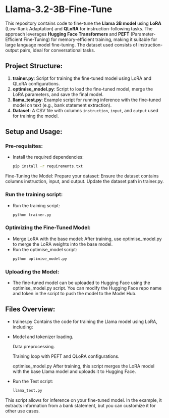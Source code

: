 # Llama-3.2-3B-Fine-Tune

This repository contains code to fine-tune the **Llama 3B model** using **LoRA** (Low-Rank Adaptation) and **QLoRA** for instruction-following tasks. The approach leverages **Hugging Face Transformers** and **PEFT** (Parameter-Efficient Fine-Tuning) for memory-efficient training, making it suitable for large language model fine-tuning. The dataset used consists of instruction-output pairs, ideal for conversational tasks.

## Project Structure:
1. **trainer.py**: Script for training the fine-tuned model using LoRA and QLoRA configurations.
2. **optimise_model.py**: Script to load the fine-tuned model, merge the LoRA parameters, and save the final model.
3. **llama_test.py**: Example script for running inference with the fine-tuned model on text (e.g., bank statement extraction).
4. **Dataset**: A CSV file with columns `instruction`, `input`, and `output` used for training the model.

## Setup and Usage:

### Pre-requisites:
- Install the required dependencies:
  ```bash
  pip install -r requirements.txt
Fine-Tuning the Model:
Prepare your dataset: Ensure the dataset contains columns instruction, input, and output. Update the dataset path in trainer.py.

### Run the training script:
- Run the training script:
  ```bash
  python trainer.py


### Optimizing the Fine-Tuned Model:
- Merge LoRA with the base model: After training, use optimise_model.py to merge the LoRA weights into the base model.
- Run the optimise_model script:
  ```bash
  python optimise_model.py


### Uploading the Model:
- The fine-tuned model can be uploaded to Hugging Face using the optimise_model.py script. You can modify the Hugging Face repo name and token in the script to push the model to the Model Hub.


## Files Overview:
- trainer.py
  Contains the code for training the Llama model using LoRA, including:

- Model and tokenizer loading.

  Data preprocessing.

  Training loop with PEFT and QLoRA configurations.

  optimise_model.py
After training, this script merges the LoRA model with the base Llama model and uploads it to Hugging Face.
- Run the Test script:
  ```bash
  llama_test.py
This script allows for inference on your fine-tuned model. In the example, it extracts information from a bank statement, but you can customize it for other use cases.

